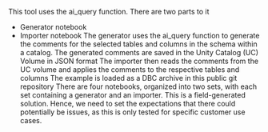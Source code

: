 This tool uses the ai_query function.
There are two parts to it
  * Generator notebook
  * Importer notebook
The generator uses the ai_query function to generate the comments for the selected tables and columns in the schema within a catalog. The generated comments are saved in the Unity Catalog (UC) Volume in JSON format
The importer then reads the comments from the UC volume and applies the comments to the respective tables and columns
The example is loaded as a DBC archive in this public git repository
There are four notebooks, organized into two sets, with each set containing a generator and an importer.
This is a field-generated solution. Hence, we need to set the expectations that there could potentially be issues, as this is only tested for specific customer use cases.
